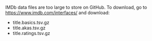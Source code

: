 IMDb data files are too large to store on GitHub. To download, go to https://www.imdb.com/interfaces/ and download:
- title.basics.tsv.gz
- title.akas.tsv.gz
- title.ratings.tsv.gz